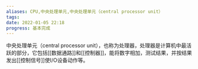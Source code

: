 ```yaml
---
aliases: CPU,中央处理单元,中央处理单元（central processor unit）
tags: 
date: 2022-01-05 22:18
progress: 基本完成
---
```


中央处理单元（central processor unit），也称为处理器，处理器是计算机中最活跃的部分，它包括[[数据通路]]和[[控制器]]，能将数字相加，测试结果，并按结果发出[[控制信号]]使I/O设备动作等。